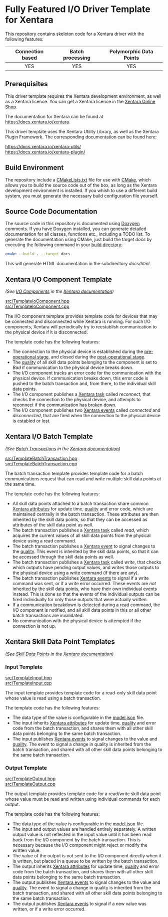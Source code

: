 # Fully Featured I/O Driver Template for Xentara

This repository contains skeleton code for a Xentara driver with the following features:

Connection based | Batch processing | Polymorphic Data Points
:--------------: | :--------------: | :---------------------:
YES              | YES              | YES

## Prerequisites

This driver template requires the Xentara development environment, as well as a Xentara licence. You can get a Xentara
licence in the [Xentara Online Shop](https://www.xentara.io/product/xentara-for-industrial-automation/).

The documentation for Xentara can be found at https://docs.xentara.io/xentara.

This driver template uses the Xentara Utility Library, as well as the Xentara Plugin Framework. The corresponding documentation can be found here:

https://docs.xentara.io/xentara-utils/  
https://docs.xentara.io/xentara-plugin/

## Build Environment

The repository include a [CMakeLists.txt](CMakeLists.txt) file for use with [CMake](https://cmake.org/), which allows you to build the source code
out of the box, as long as the Xentara development environment is installed. If you whish to use a different build system, you must generate the
necessary build configuration file yourself.

## Source Code Documentation

The source code in this repository is documented using [Doxygen](https://doxygen.nl/) comments. If you have Doxygen installed, you can
generate detailed documentation for all classes, functions etc., including a TODO list. To generate the documentation using CMake, just
build the target *docs* by executing the following command in your [build directory](https://cmake.org/cmake/help/latest/manual/cmake.1.html#generate-a-project-buildsystem):

~~~sh
cmake --build . --target docs
~~~

This will generate HTML documentation in the subdirectory *docs/html*.

## Xentara I/O Component Template

*(See [I/O Components](https://docs.xentara.io/xentara/xentara_io_components.html) in the [Xentara documentation](https://docs.xentara.io/xentara/))*

[src/TemplateIoComponent.hpp](src/TemplateIoComponent.hpp)  
[src/TemplateIoComponent.cpp](src/TemplateIoComponent.cpp)

The I/O component template provides template code for devices that may be connected and disconnected while Xentara is running.
For such I/O components, Xentara will periodically try to reestablish communication to the physical device if it is disconnected.

The template code has the following features:

- The connection to the physical device is established during the [pre-operational stage](https://docs.xentara.io/xentara/xentara_operational_stages.html#xentara_operational_stages_pre_operational),
  and closed during the [post-operational stage](https://docs.xentara.io/xentara/xentara_operational_stages.html#xentara_operational_stages_post_operational).
- The [quality](https://docs.xentara.io/xentara/xentara_quality.html) of all skill data points belonging to the component
  is set to *Bad* if communication to the physical device breaks down.
- The I/O component tracks an error code for the communication with the physical device. If communication breaks down, this error code is pushed
  to the batch transaction and, from there, to the individual skill data points.
- The I/O component publishes a [Xentara task](https://docs.xentara.io/xentara/xentara_element_members.html#xentara_tasks) called *reconnect*,
  that checks the connection to the physical device, and attempts to reconnect if the communication has broken down.
- The I/O component publishes two [Xentara events](https://docs.xentara.io/xentara/xentara_element_members.html#xentara_events) called *connected*
  and *disconnected*, that are fired when the connection to the physical device is establed or lost.

## Xentara I/O Batch Template

*(See [Batch Transactions](https://docs.xentara.io/xentara/xentara_batch_transactions.html) in the [Xentara documentation](https://docs.xentara.io/xentara/))*

[src/TemplateBatchTransaction.hpp](src/TemplateBatchTransaction.hpp)  
[src/TemplateBatchTransaction.cpp](src/TemplateBatchTransaction.cpp)

The batch transaction template provides template code for a batch communications request that can read and write multiple skill data points at the same time.

The template code has the following features:

- All skill data points attached to a batch transaction share common [Xentara attributes](https://docs.xentara.io/xentara/xentara_element_members.html#xentara_attributes)
  for update time, [quality](https://docs.xentara.io/xentara/xentara_quality.html) and error code, which are maintained
  centrally in the batch transaction. These attributes are then inherited by the skill data points, so that they can be accessed as attributes of the skill data point as well.
- The batch transaction publishes a [Xentara task](https://docs.xentara.io/xentara/xentara_element_members.html#xentara_tasks) called *read*,
  which acquires the current values of all skill data points from the physical device using a read command.
- The batch transaction publishes a [Xentara event](https://docs.xentara.io/xentara/xentara_element_members.html#xentara_events) to signal changes
  to the [quality](https://docs.xentara.io/xentara/xentara_quality.html). This event
  is inherited by the skill data points, so that it can be accessed through the skill data points as well.
- The batch transaction publishes a [Xentara task](https://docs.xentara.io/xentara/xentara_element_members.html#xentara_tasks) called *write*,
  that checks which outputs have pending output values, and writes those outputs to the physical device using a write command (if there are any).
- The batch transaction publishes [Xentara events](https://docs.xentara.io/xentara/xentara_element_members.html#xentara_events) to signal if
  a write command was sent, or if a write error occurred. These events are *not* inherited by the skill data points, who have their own individual events instead.
  This is done so that the events of the individual outputs can be fired individually for only those outputs that were actually written.
- If a communication breakdown is detected during a read command, the I/O component is notified, and all skill data points in this or all other batch transactions
  are invalidated.
- No communication with the physical device is attempted if the connection is not up.

## Xentara Skill Data Point Templates

*(See [Skill Data Points](https://docs.xentara.io/xentara/xentara_skill_data_points.html) in the [Xentara documentation](https://docs.xentara.io/xentara/))*

### Input Template

[src/TemplateInput.hpp](src/TemplateInput.hpp)  
[src/TemplateInput.cpp](src/TemplateInput.cpp)  

The input template provides template code for a read-only skill data point whose value is read using a batch transaction.

The template code has the following features:

- The data type of the value is configurable in the [model.json](https://docs.xentara.io/xentara/xentara_model_file.html) file.
- The input inherits [Xentara attributes](https://docs.xentara.io/xentara/xentara_element_members.html#xentara_attributes)
  for update time, [quality](https://docs.xentara.io/xentara/xentara_quality.html) and error code from the
  batch transaction, and shares them with all other skill data points belonging to the same batch transaction.
- The input publishes [Xentara events](https://docs.xentara.io/xentara/xentara_element_members.html#xentara_events) to signal changes
  to the value and [quality](https://docs.xentara.io/xentara/xentara_quality.html). The event to signal
  a change in quality is inherited from the batch transaction, and shared with all other skill data points belonging to the same batch transaction.

### Output Template

[src/TemplateOutput.hpp](src/TemplateOutput.hpp)  
[src/TemplateOutput.cpp](src/TemplateOutput.cpp)

The output template provides template code for a read/write skill data point whose value must be read and written using individual commands for each output.

The template code has the following features:

- The data type of the value is configurable in the [model.json](https://docs.xentara.io/xentara/xentara_model_file.html) file.
- The input and output values are handled entirely separately. A written output value is not reflected in the input value until
  it has been read back from the I/O component by the batch transaction. This is necessary because the I/O component might reject or
  modify the written value.
- The value of the output is not sent to the I/O component directly when it is written, but placed in a queue to be written by the batch transaction.
- The output inherits [Xentara attributes](https://docs.xentara.io/xentara/xentara_element_members.html#xentara_attributes)
  for update time, [quality](https://docs.xentara.io/xentara/xentara_quality.html) and error code from the
  batch transaction, and shares them with all other skill data points belonging to the same batch transaction.
- The output publishes [Xentara events](https://docs.xentara.io/xentara/xentara_element_members.html#xentara_events) to signal changes
  to the value and [quality](https://docs.xentara.io/xentara/xentara_quality.html). The event to signal
  a change in quality is inherited from the batch transaction, and shared with all other skill data points belonging to the same batch transaction.
- The output publishes [Xentara events](https://docs.xentara.io/xentara/xentara_element_members.html#xentara_events) to signal if
  a new value was written, or if a write error occurred.
